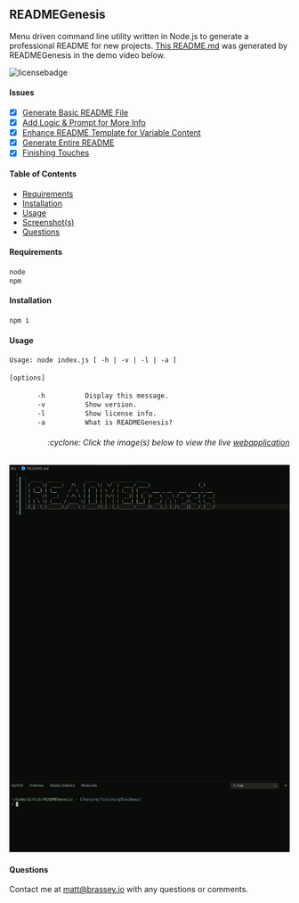 
## READMEGenesis

Menu driven command line utility written in Node.js to generate a professional README for new projects. [This README.md](./dist/README.md) was generated by READMEGenesis in the demo video below. 

![licensebadge](https://img.shields.io/badge/license-GPLv3.0-blue)

#### Issues

- [x] [Generate Basic README File](https://github.com/MBrassey/READMEGenesis/issues/1)
- [x] [Add Logic & Prompt for More Info](https://github.com/MBrassey/READMEGenesis/issues/2)
- [x] [Enhance README Template for Variable Content](https://github.com/MBrassey/READMEGenesis/issues/3)
- [x] [Generate Entire README](https://github.com/MBrassey/READMEGenesis/issues/4)
- [x] [Finishing Touches](https://github.com/MBrassey/READMEGenesis/issues/5)

#### Table of Contents

* [Requirements](#Requirements)
* [Installation](#Installation)
* [Usage](#Usage)
* [Screenshot(s)](#Screenshots)
* [Questions](#Questions)

#### Requirements

    node
    npm

#### Installation

    npm i

#### Usage

    Usage: node index.js [ -h | -v | -l | -a ]
     
    [options]
     
           -h          Display this message.
           -v          Show version.
           -l          Show license info.
           -a          What is READMEGenesis?

<h6><p align="right">:cyclone: Click the image(s) below to view the live <a href="https://MBrassey.github.io/READMEGenesis/">webapplication</a></p></h6>

[<p align="center"><img src="img/Preview.gif">](https://MBrassey.github.io/READMEGenesis/)

#### Questions
Contact me at [matt@brassey.io](mailto:matt@brassey.io) with any questions or comments.